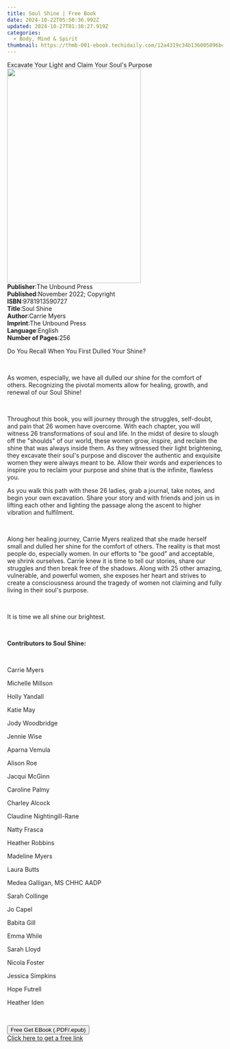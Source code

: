 ```yaml
---
title: Soul Shine | Free Book
date: 2024-10-22T05:50:36.992Z
updated: 2024-10-27T01:38:27.919Z
categories:
  - Body, Mind & Spirit
thumbnail: https://thmb-001-ebook.techidaily.com/12a4319c34b136005096bd7111be831163d6d1e310717b50d6da60183c68dd19.jpg
---
```

<main id="book-container">
  <div class="flex flex-col">
    <div class="book-brief flex-1 py-6 px-4 sm:p-6 md:py-10 md:px-8">
      <!-- brief-->
      <div class="book-brief-main">
        Excavate Your Light and Claim Your Soul's Purpose
      </div>
    </div>
    <div
      class="book-meta-info flex-1 grid gap-4 col-start-1 col-end-3 row-start-1 sm:mb-6 sm:grid-cols-4 lg:gap-6 lg:col-start-2 lg:row-end-6 lg:row-span-6 lg:mb-0"
    >
      <div
        class="book-meta-info-left place-content-center mt-4 p-4 text-sm leading-6 col-start-2 col-span-2 dark:text-slate-400"
      >
        <img
          class="w-full h-500 object-cover rounded-lg sm:h-255 sm:col-span-2 lg:col-span-full"
          src="https://img-001-ebook.techidaily.com/8520f30109a6c313242ab4cf0663573c25416ddc7049a71b2157b7046828d132.jpg"
          alt=""
          width="312"
          height="500"
        />
      </div>
      <div
        class="book-meta-info-right mt-2 col-start-1 row-start-2 col-span-3 self-center"
      >
        <!-- meta data  -->
        <div class="flex flex-col px-4 md:px-8">
          <div class="flex-1">
            <strong>Publisher</strong>:<span class="px-2"
              >The Unbound Press</span
            >
          </div>
          <div class="flex-1">
            <strong>Published</strong>:<span class="px-2"
              >November 2022; Copyright</span
            >
          </div>
          <div class="flex-1">
            <strong>ISBN</strong>:<span class="px-2">9781913590727</span>
          </div>
          <div class="flex-1">
            <strong>Title</strong>:<span class="px-2">Soul Shine</span>
          </div>
          <div class="flex-1">
            <strong>Author</strong>:<span class="px-2">Carrie Myers</span>
          </div>
          <div class="flex-1">
            <strong>Imprint</strong>:<span class="px-2">The Unbound Press</span>
          </div>
          <div class="flex-1">
            <strong>Language</strong>:<span class="px-2">English</span>
          </div>
          <div class="flex-1">
            <strong>Number of Pages</strong>:<span class="px-2">256</span>
          </div>
        </div>
      </div>
    </div>
    <div class="book-description flex-1 py-6 px-4 sm:p-6 md:py-10 md:px-8">
      <div class="book-description-main">
        <div accordion-content="" id="description">
          <p>
            <span style="color: rgb(32, 33, 36)"
              >Do You Recall When You First Dulled Your Shine?</span
            >
          </p>
          <p><br /></p>
          <p>
            <span style="color: rgb(32, 33, 36)"
              >As women, especially, we have all dulled our shine for the
              comfort of others. Recognizing the pivotal moments allow for
              healing, growth, and renewal of our Soul Shine!</span
            >
          </p>
          <p><br /></p>
          <p>
            <span style="color: rgb(32, 33, 36)"
              >Throughout this book, you will journey through the struggles,
              self-doubt, and pain that 26 women have overcome. With each
              chapter, you will witness 26 transformations of soul and life. In
              the midst of desire to slough off the "shoulds" of our world,
              these women grow, inspire, and reclaim the shine that was always
              inside them. As they witnessed their light brightening, they
              excavate their soul's purpose and discover the authentic and
              exquisite women they were always meant to be. Allow their words
              and experiences to inspire you to reclaim your purpose and shine
              that is the infinite, flawless you.</span
            >
          </p>
          <p><span style="color: rgb(32, 33, 36)"></span></p>
          <p>
            <span style="color: rgb(32, 33, 36)"
              >As you walk this path with these 26 ladies, grab a journal, take
              notes, and begin your own excavation. Share your story and with
              friends and join us in lifting each other and lighting the passage
              along the ascent to higher vibration and fulfilment.
            </span>
          </p>
          <p><br /></p>
          <p>
            <span style="color: rgb(32, 33, 36)"
              >Along her healing journey, Carrie Myers realized that she made
              herself small and dulled her shine for the comfort of others. The
              reality is that most people do, especially women. In our efforts
              to "be good" and acceptable, we shrink ourselves. Carrie knew it
              is time to tell our stories, share our struggles and then break
              free of the shadows. Along with 25 other amazing, vulnerable, and
              powerful women, she exposes her heart and strives to create a
              consciousness around the tragedy of women not claiming and fully
              living in their soul's purpose.
            </span>
          </p>
          <p><br /></p>
          <p>
            <span style="color: rgb(32, 33, 36)"
              >It is time we all shine our brightest.</span
            >
          </p>
          <p><br /></p>
          <p>
            <strong style="color: rgb(32, 33, 36)"
              >Contributors to Soul Shine:</strong
            >
          </p>
          <p><br /></p>
          <p><span style="color: rgb(32, 33, 36)">Carrie Myers</span></p>
          <p><span style="color: rgb(32, 33, 36)">Michelle Millson</span></p>
          <p><span style="color: rgb(32, 33, 36)">Holly Yandall</span></p>
          <p><span style="color: rgb(32, 33, 36)">Katie May</span></p>
          <p><span style="color: rgb(32, 33, 36)">Jody Woodbridge</span></p>
          <p><span style="color: rgb(32, 33, 36)">Jennie Wise</span></p>
          <p><span style="color: rgb(32, 33, 36)">Aparna Vemula</span></p>
          <p><span style="color: rgb(32, 33, 36)">Alison Roe</span></p>
          <p><span style="color: rgb(32, 33, 36)">Jacqui McGinn</span></p>
          <p><span style="color: rgb(32, 33, 36)">Caroline Palmy</span></p>
          <p><span style="color: rgb(32, 33, 36)">Charley Alcock</span></p>
          <p>
            <span style="color: rgb(32, 33, 36)"
              >Claudine Nightingill-Rane</span
            >
          </p>
          <p><span style="color: rgb(32, 33, 36)">Natty Frasca</span></p>
          <p><span style="color: rgb(32, 33, 36)">Heather Robbins</span></p>
          <p><span style="color: rgb(32, 33, 36)">Madeline Myers</span></p>
          <p><span style="color: rgb(32, 33, 36)">Laura Butts</span></p>
          <p>
            <span style="color: rgb(32, 33, 36)"
              >Medea Galligan, MS CHHC AADP</span
            >
          </p>
          <p><span style="color: rgb(32, 33, 36)">Sarah Collinge</span></p>
          <p><span style="color: rgb(32, 33, 36)">Jo Capel</span></p>
          <p><span style="color: rgb(32, 33, 36)">Babita Gill</span></p>
          <p><span style="color: rgb(32, 33, 36)">Emma While</span></p>
          <p><span style="color: rgb(32, 33, 36)">Sarah Lloyd</span></p>
          <p><span style="color: rgb(32, 33, 36)">Nicola Foster</span></p>
          <p><span style="color: rgb(32, 33, 36)">Jessica Simpkins</span></p>
          <p><span style="color: rgb(32, 33, 36)">Hope Futrell</span></p>
          <p><span style="color: rgb(32, 33, 36)">Heather Iden</span></p>
          <p><br /></p>
        </div>
        <div class="accordion-fader"></div>
      </div>
    </div>
    <div class="book-excerpts flex-1 py-6 px-4 sm:p-6 md:py-10 md:px-8"></div>
    <div
      class="book-about-author flex-1 py-6 px-4 sm:p-6 md:py-10 md:px-8"
    ></div>
    <div class="book-free-get flex-1 py-6 px-4 sm:p-6 md:py-10 md:px-8">
      <button
        id="btn-free-get"
        class="bg-blue-500 hover:bg-blue-700 text-white font-bold py-2 px-4 rounded"
      >
        Free Get EBook (.PDF/.epub)
      </button>
      <div id="countdown-display" class="px-2 text-lg mt-2"></div>
      <a
        id="free-link"
        class="hidden bg-blue-500 hover:bg-blue-700 text-white font-bold py-2 px-4 rounded"
        href="https://www.ebooks.com/en-us/book/210702493/soul-shine/carrie-myers/"
        target="_blank"
        >Click here to get a free link</a
      >
    </div>
    <script>
      let countdownTime = 0;
      let countdownInterval = null;
      document
        .getElementById('btn-free-get')
        .addEventListener('click', startCountdown);
      function startCountdown() {
        countdownTime = new Date().getTime() + 60000 * 3;
        countdownInterval = setInterval(updateCountdown, 1000);
        document.getElementById('btn-free-get').disabled = true;
        document
          .getElementById('btn-free-get')
          .classList.add('bg-gray-500', 'cursor-not-allowed');
      }
      function updateCountdown() {
        let currentTime = new Date().getTime();
        let timeLeft = countdownTime - currentTime;
        let secondsLeft = Math.floor(timeLeft / 1000);
        document.getElementById('countdown-display').innerHTML =
          `Remaining time: ${secondsLeft} seconds.`;
        if (secondsLeft <= 0) {
          clearInterval(countdownInterval);
          document.getElementById('btn-free-get').classList.add('hidden');
          document.getElementById('free-link').classList.remove('hidden');
          document.getElementById('countdown-display').innerHTML = '';
        }
      }
    </script>
  </div>
</main>

<ins class="adsbygoogle"
      style="display:block"
      data-ad-client="ca-pub-7571918770474297"
      data-ad-slot="8358498916"
      data-ad-format="auto"
      data-full-width-responsive="true"></ins>
    